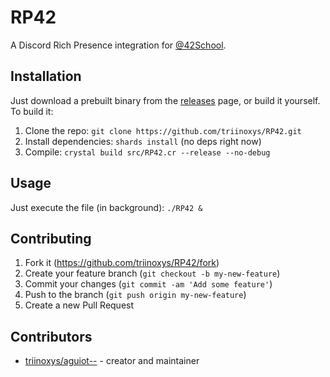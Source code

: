 # RP42

A Discord Rich Presence integration for [@42School](https://github.com/42School).

## Installation

Just download a prebuilt binary from the [releases](https://github.com/triinoxys/RP42/releases) page, or build it yourself.  
To build it:
1. Clone the repo: `git clone https://github.com/triinoxys/RP42.git`
2. Install dependencies: `shards install` (no deps right now)  
3. Compile: `crystal build src/RP42.cr --release --no-debug`

## Usage

Just execute the file (in background): `./RP42 &`

## Contributing

1. Fork it (<https://github.com/triinoxys/RP42/fork>)
2. Create your feature branch (`git checkout -b my-new-feature`)
3. Commit your changes (`git commit -am 'Add some feature'`)
4. Push to the branch (`git push origin my-new-feature`)
5. Create a new Pull Request

## Contributors

- [triinoxys/aguiot--](https://github.com/triinoxys) - creator and maintainer

